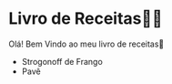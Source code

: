 # Livro de Receitas:man_cook:



Olá! Bem Vindo ao meu livro de receitas:wave:

- Strogonoff de Frango
- Pavê  

